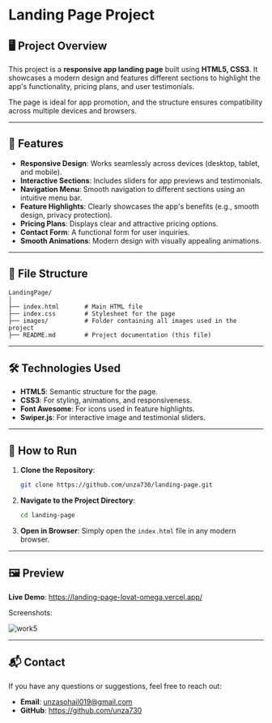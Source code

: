 
# Landing Page Project

## 🖥️ Project Overview

This project is a **responsive app landing page** built using **HTML5, CSS3**. It showcases a modern design and features different sections to highlight the app's functionality, pricing plans, and user testimonials.

The page is ideal for app promotion, and the structure ensures compatibility across multiple devices and browsers.

---

## 🚀 Features

- **Responsive Design**: Works seamlessly across devices (desktop, tablet, and mobile).
- **Interactive Sections**: Includes sliders for app previews and testimonials.
- **Navigation Menu**: Smooth navigation to different sections using an intuitive menu bar.
- **Feature Highlights**: Clearly showcases the app's benefits (e.g., smooth design, privacy protection).
- **Pricing Plans**: Displays clear and attractive pricing options.
- **Contact Form**: A functional form for user inquiries.
- **Smooth Animations**: Modern design with visually appealing animations.

---

## 📂 File Structure

```plaintext
LandingPage/
│
├── index.html       # Main HTML file
├── index.css        # Stylesheet for the page
├── images/          # Folder containing all images used in the project
├── README.md        # Project documentation (this file)
```

---

## 🛠️ Technologies Used

- **HTML5**: Semantic structure for the page.
- **CSS3**: For styling, animations, and responsiveness.
- **Font Awesome**: For icons used in feature highlights.
- **Swiper.js**: For interactive image and testimonial sliders.

---

## 🌟 How to Run

1. **Clone the Repository**:
   ```bash
   git clone https://github.com/unza730/landing-page.git
   ```
2. **Navigate to the Project Directory**:
   ```bash
   cd landing-page
   ```
3. **Open in Browser**:
   Simply open the `index.html` file in any modern browser.

---

## 🖼️ Preview

**Live Demo**: https://landing-page-lovat-omega.vercel.app/

Screenshots:

![work5](https://github.com/user-attachments/assets/12113caf-956d-4ddf-ab78-46d3207083c6)


---

## 📬 Contact

If you have any questions or suggestions, feel free to reach out:

- **Email**: [unzasohail019@gmail.com](mailto:unzasohail019@gmail.com)
- **GitHub**: https://github.com/unza730
